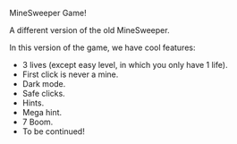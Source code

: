 MineSweeper Game!

A different version of the old MineSweeper.

In this version of the game, we have cool features:
- 3 lives (except easy level, in which you only have 1 life).
- First click is never a mine.
- Dark mode.
- Safe clicks.
- Hints.
- Mega hint.
- 7 Boom.
- To be continued!
